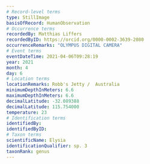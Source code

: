 ```yaml
---
# Record-level terms
type: StillImage
basisOfRecord: HumanObservation
# Occurrence terms
recordedBy: Matthias Liffers
recordedByID: https://orcid.org/0000-0002-3639-2080
occurrenceRemarks: "OLYMPUS DIGITAL CAMERA"
# Event terms
eventDateTime: 2021-04-06T09:28:19
year: 2021
month: 4
day: 6
# Location terms
locationRemarks: Robb's Jetty /  Australia
minimumDepthInMeters: 6.6
maximumDepthInMeters: 6.6
decimalLatitude: -32.089388
decimalLatitude: 115.754000
temperature: 23
# Identification terms
identifiedBy: 
identifiedByID: 
# Taxon terms
scientificName: Elysia
identificationQualifier: sp. 3
taxonRank: genus
---
```

